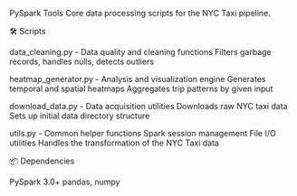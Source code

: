 PySpark Tools
Core data processing scripts for the NYC Taxi pipeline.

🛠️ Scripts

data_cleaning.py - Data quality and cleaning functions
Filters garbage records, handles nulls, detects outliers

heatmap_generator.py - Analysis and visualization engine
Generates temporal and spatial heatmaps
Aggregates trip patterns by given input

download_data.py - Data acquisition utilities
Downloads raw NYC taxi data
Sets up initial data directory structure

utils.py - Common helper functions
Spark session management
File I/O utilities
Handles the transformation of the NYC Taxi data

📦 Dependencies

PySpark 3.0+
pandas, numpy

